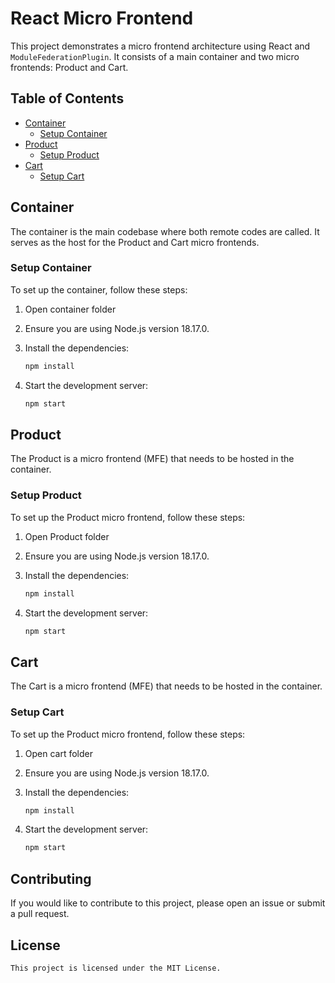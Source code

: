 # React Micro Frontend

This project demonstrates a micro frontend architecture using React and `ModuleFederationPlugin`. It consists of a main container and two micro frontends: Product and Cart.

## Table of Contents

- [Container](#container)
  - [Setup Container](#setup-container)
- [Product](#product)
  - [Setup Product](#setup-product)
- [Cart](#cart)
  - [Setup Cart](#setup-cart)

## Container

The container is the main codebase where both remote codes are called. It serves as the host for the Product and Cart micro frontends.

### Setup Container

To set up the container, follow these steps:

1. Open container folder
2. Ensure you are using Node.js version 18.17.0.
3. Install the dependencies:

   ```sh
   npm install

4. Start the development server:

   ```sh
   npm start

## Product
The Product is a micro frontend (MFE) that needs to be hosted in the container.

### Setup Product
To set up the Product micro frontend, follow these steps:

1. Open Product folder
2. Ensure you are using Node.js version 18.17.0.
3. Install the dependencies:

   ```sh
   npm install

4. Start the development server:

   ```sh
   npm start

## Cart
The Cart is a micro frontend (MFE) that needs to be hosted in the container.

### Setup Cart
To set up the Product micro frontend, follow these steps:

1. Open cart folder
2. Ensure you are using Node.js version 18.17.0.
3. Install the dependencies:

   ```sh
   npm install

4. Start the development server:

   ```sh
   npm start


## Contributing
If you would like to contribute to this project, please open an issue or submit a pull request.

## License
```sh
This project is licensed under the MIT License.
